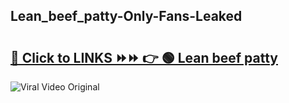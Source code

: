 
 ## Lean_beef_patty-Only-Fans-Leaked

# <h2><a href="https://clipsfans.com/Lean_beef_patty&ref=git">🔗 Click to LINKS ⏩⏩ 👉 🟢 Lean beef patty </a></h2>

<a href="https://clipsfans.com/Lean_beef_patty&ref=git" rel="nofollow" data-target="animated-image.originalLink"><img src="https://i.ibb.co.com/xMMVF88/686577567.gif" alt="Viral Video Original" style="max-width: 100%; display: inline-block;" data-target="animated-image.originalImage"></a>
